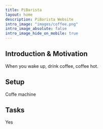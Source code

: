 ```yaml
---
title: PiBarista
layout: home
description: PiBarista Website
intro_image: "images/coffee.png"
intro_image_absolute: false
intro_image_hide_on_mobile: true
---
```


## Introduction & Motivation

When you wake up, drink coffee, coffee hot.

## Setup

Coffe machine

## Tasks

Yes